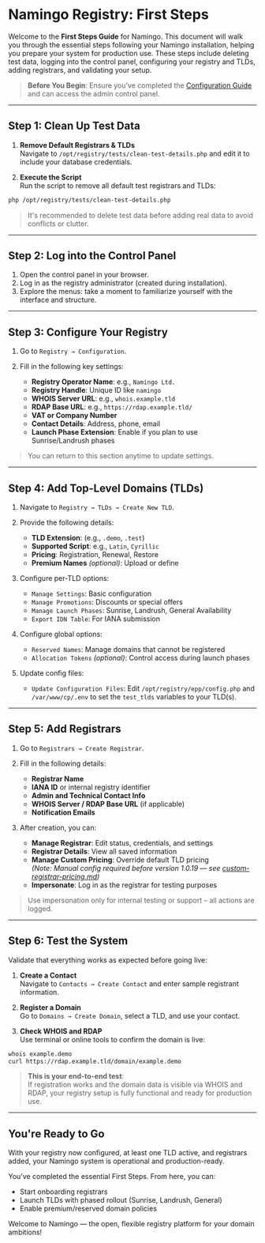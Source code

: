 # Namingo Registry: First Steps

Welcome to the **First Steps Guide** for Namingo. This document will walk you through the essential steps following your Namingo installation, helping you prepare your system for production use. These steps include deleting test data, logging into the control panel, configuring your registry and TLDs, adding registrars, and validating your setup.

> **Before You Begin**: Ensure you’ve completed the [Configuration Guide](configuration.md) and can access the admin control panel.

---

## Step 1: Clean Up Test Data

1. **Remove Default Registrars & TLDs**  
   Navigate to `/opt/registry/tests/clean-test-details.php` and edit it to include your database credentials.

2. **Execute the Script**  
   Run the script to remove all default test registrars and TLDs:
```bash
php /opt/registry/tests/clean-test-details.php
```

> It's recommended to delete test data before adding real data to avoid conflicts or clutter.

---

## Step 2: Log into the Control Panel

1. Open the control panel in your browser.
2. Log in as the registry administrator (created during installation).
3. Explore the menus: take a moment to familiarize yourself with the interface and structure.

---

## Step 3: Configure Your Registry

1. Go to `Registry → Configuration`.
2. Fill in the following key settings:

   - **Registry Operator Name**: e.g., `Namingo Ltd.`
   - **Registry Handle**: Unique ID like `namingo`
   - **WHOIS Server URL**: e.g., `whois.example.tld`
   - **RDAP Base URL**: e.g., `https://rdap.example.tld/`
   - **VAT or Company Number**
   - **Contact Details**: Address, phone, email
   - **Launch Phase Extension**: Enable if you plan to use Sunrise/Landrush phases

> You can return to this section anytime to update settings.

---

## Step 4: Add Top-Level Domains (TLDs)

1. Navigate to `Registry → TLDs → Create New TLD`.

2. Provide the following details:
   - **TLD Extension**: (e.g., `.demo`, `.test`)
   - **Supported Script**: e.g., `Latin`, `Cyrillic`
   - **Pricing**: Registration, Renewal, Restore
   - **Premium Names** *(optional)*: Upload or define

3. Configure per-TLD options:
   - `Manage Settings`: Basic configuration
   - `Manage Promotions`: Discounts or special offers
   - `Manage Launch Phases`: Sunrise, Landrush, General Availability
   - `Export IDN Table`: For IANA submission
   
4. Configure global options:
   - `Reserved Names`: Manage domains that cannot be registered
   - `Allocation Tokens` *(optional)*: Control access during launch phases

4. Update config files:
   - `Update Configuration Files`: Edit `/opt/registry/epp/config.php` and `/var/www/cp/.env` to set the `test_tlds` variables to your TLD(s).

---

## Step 5: Add Registrars

1. Go to `Registrars → Create Registrar`.
2. Fill in the following details:
   - **Registrar Name**
   - **IANA ID** or internal registry identifier
   - **Admin and Technical Contact Info**
   - **WHOIS Server / RDAP Base URL** (if applicable)
   - **Notification Emails**

3. After creation, you can:
   - **Manage Registrar**: Edit status, credentials, and settings
   - **Registrar Details**: View all saved information
   - **Manage Custom Pricing**: Override default TLD pricing  
     *(Note: Manual config required before version 1.0.19 — see [custom-registrar-pricing.md](custom-registrar-pricing.md))*
   - **Impersonate**: Log in as the registrar for testing purposes

> Use impersonation only for internal testing or support – all actions are logged.

---

## Step 6: Test the System

Validate that everything works as expected before going live:

1. **Create a Contact**  
   Navigate to `Contacts → Create Contact` and enter sample registrant information.

2. **Register a Domain**  
   Go to `Domains → Create Domain`, select a TLD, and use your contact.

3. **Check WHOIS and RDAP**  
   Use terminal or online tools to confirm the domain is live:
```bash
whois example.demo
curl https://rdap.example.tld/domain/example.demo
```

> **This is your end-to-end test**:  
> If registration works and the domain data is visible via WHOIS and RDAP, your registry setup is fully functional and ready for production use.

---

## You're Ready to Go

With your registry now configured, at least one TLD active, and registrars added, your Namingo system is operational and production-ready.

You’ve completed the essential First Steps. From here, you can:

- Start onboarding registrars
- Launch TLDs with phased rollout (Sunrise, Landrush, General)
- Enable premium/reserved domain policies

Welcome to Namingo — the open, flexible registry platform for your domain ambitions!